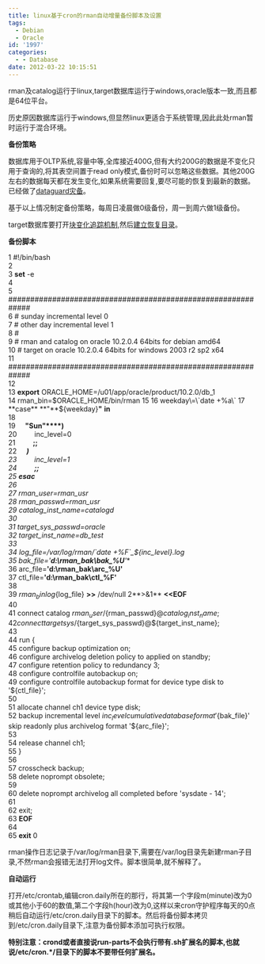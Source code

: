 ```yaml
---
title: linux基于cron的rman自动增量备份脚本及设置
tags:
  - Debian
  - Oracle
id: '1997'
categories:
  - - Database
date: 2012-03-22 10:15:51
---
```


rman及catalog运行于linux,target数据库运行于windows,oracle版本一致,而且都是64位平台。
<!-- more -->
历史原因数据库运行于windows,但显然linux更适合于系统管理,因此此处rman暂时运行于混合环境。

**备份策略**

数据库用于OLTP系统,容量中等,全库接近400G,但有大约200G的数据是不变化只用于查询的,将其表空间置于read only模式,备份时可以忽略这些数据。其他200G左右的数据每天都在发生变化,如果系统需要回复,要尽可能的恢复到最新的数据。已经做了[dataguard灾备](https://openwares.net/database/oracle_10g_windows_x64_dataguard.html)。

基于以上情况制定备份策略，每周日凌晨做0级备份，周一到周六做1级备份。

target数据库要打开[块变化追踪机制](https://openwares.net/database/oracle_10g_incremental_backup.html),然后[建立恢复目录](https://openwares.net/database/rman_catalog_database.html)。

**备份脚本**

 1 #!/bin/bash  
 2   
 3 **set** \-e  
 4   
 5 #############################################################  
 6 \# sunday incremental level 0  
 7 \# other day incremental level 1  
 8 #  
 9 \# rman and catalog on oracle 10.2.0.4 64bits for debian amd64  
10 \# target on oracle 10.2.0.4 64bits for windows 2003 r2 sp2 x64   
11 #############################################################  
12   
13 **export** ORACLE_HOME=/u01/app/oracle/product/10.2.0/db_1  
14 rman_bin\=$ORACLE_HOME/bin/rman  
15   
16 weekday\=\`date +%a\`  
17 **case** **"**${weekday}**"** **in**  
18   
19     **"**Sun**"****)**  
20         inc_level\=0  
21         **;;**  
22     ***)**  
23         inc_level\=1  
24         **;;**  
25 **esac**  
26   
27 rman_user\=rman_usr  
28 rman_passwd\=rman_usr  
29 catalog_inst_name\=catalogd  
30   
31 target_sys_passwd\=oracle  
32 target_inst_name\=db_test  
33   
34 log_file\=/var/log/rman/\`date +%F\`_${inc_level}.log  
35 bak_file\=**'**d:\\rman_bak\\bak_%U**'**  
36 arc_file\=**'**d:\\rman_bak\\arc_%U**'**  
37 ctl_file\=**'**d:\\rman_bak\\ctl_%F**'**  
38   
39 $rman_bin log ${log_file} **\>>** /dev/null 2**\>&1** **<<EOF**  
40   
41 connect catalog ${rman_user}/${rman_passwd}@${catalog_inst_name};  
42 connect target sys/${target_sys_passwd}@${target_inst_name};  
43   
44 run {  
45  configure backup optimization on;  
46  configure archivelog deletion policy to applied on standby;  
47  configure retention policy to redundancy 3;  
48  configure controlfile autobackup on;  
49  configure controlfile autobackup format for device type disk to '${ctl_file}';  
50   
51  allocate channel ch1 device type disk;  
52  backup incremental level ${inc_level} cumulative database format '${bak_file}' skip readonly plus archivelog format '${arc_file}';  
53   
54  release channel ch1;  
55 }  
56   
57 crosscheck backup;  
58 delete noprompt obsolete;  
59   
60 delete noprompt archivelog all completed before 'sysdate - 14';  
61   
62 exit;  
63 **EOF**  
64   
65 **exit** 0 

rman操作日志记录于/var/log/rman目录下,需要在/var/log目录先新建rman子目录,不然rman会报错无法打开log文件。脚本很简单,就不解释了。

**自动运行**

打开/etc/crontab,编辑cron.daily所在的那行，将其第一个字段m(minute)改为0或其他小于60的数值,第二个字段h(hour)改为0,这样以来cron守护程序每天的0点稍后自动运行/etc/cron.daily目录下的脚本。然后将备份脚本拷贝到/etc/cron.daily目录下,注意为备份脚本添加可执行权限。

**特别注意：crond或者直接说run-parts不会执行带有.sh扩展名的脚本,也就说/etc/cron.*/目录下的脚本不要带任何扩展名。**
